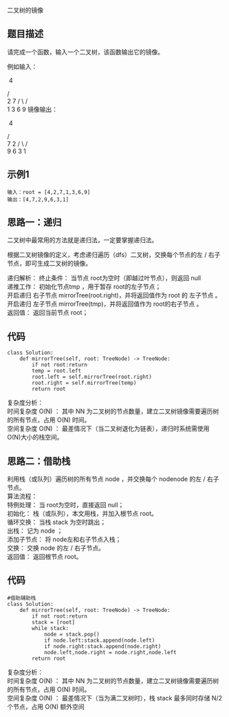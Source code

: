 二叉树的镜像

## 题目描述
请完成一个函数，输入一个二叉树，该函数输出它的镜像。

例如输入：

​     4

   /   \
  2     7
 / \   / \
1   3 6   9
镜像输出：

​     4

   /   \
  7     2
 / \   / \
9   6 3   1


## 示例1
```
输入：root = [4,2,7,1,3,6,9]
输出：[4,7,2,9,6,3,1]
```
## 思路一：递归
二叉树中最常用的方法就是递归法，一定要掌握递归法。   

根据二叉树镜像的定义，考虑递归遍历（dfs）二叉树，交换每个节点的左 / 右子节点，即可生成二叉树的镜像。 

递归解析：
终止条件： 当节点 root为空时（即越过叶节点），则返回 null   
递推工作：
  	初始化节点tmp ，用于暂存 root的左子节点；  
 	 开启递归 右子节点 mirrorTree(root.right)，并将返回值作为  root 的 左子节点 。  
  	开启递归 左子节点 mirrorTree(tmp)，并将返回值作为 root的右子节点 。  
  	返回值： 返回当前节点 root；  



## 代码

```python3
class Solution:
    def mirrorTree(self, root: TreeNode) -> TreeNode:
        if not root:return
        temp = root.left
        root.left = self.mirrorTree(root.right)
        root.right = self.mirrorTree(temp)
        return root
```

复杂度分析：  
时间复杂度 O(N) ： 其中 NN 为二叉树的节点数量，建立二叉树镜像需要遍历树的所有节点，占用 O(N) 时间。  
空间复杂度 O(N) ： 最差情况下（当二叉树退化为链表），递归时系统需使用 O(N)大小的栈空间。  

## 思路二：借助栈

利用栈（或队列）遍历树的所有节点 node ，并交换每个 nodenode 的左 / 右子节点。  
算法流程：  
	特例处理： 当 root为空时，直接返回 null；  
	初始化： 栈（或队列），本文用栈，并加入根节点 root。  
	循环交换： 当栈 stack 为空时跳出；  
	出栈： 记为 node ；  
	添加子节点： 将 node左和右子节点入栈；  
	交换： 交换 node 的左 / 右子节点。  
	返回值： 返回根节点 root。  

## 代码

```
#借助辅助栈
class Solution:
    def mirrorTree(self, root: TreeNode) -> TreeNode:
        if not root:return
        stack = [root]
        while stack:
            node = stack.pop()
            if node.left:stack.append(node.left)
            if node.right:stack.append(node.right)
            node.left,node.right = node.right,node.left
        return root
```

复杂度分析：  
时间复杂度 O(N) ： 其中 NN 为二叉树的节点数量，建立二叉树镜像需要遍历树的所有节点，占用 O(N) 时间。  
空间复杂度 O(N) ： 最差情况下（当为满二叉树时），栈 stack 最多同时存储 N/2个节点，占用 O(N) 额外空间  


